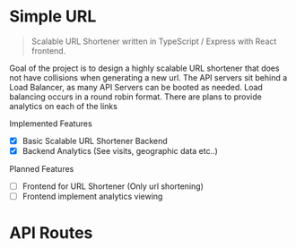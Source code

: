 # Simple URL

> Scalable URL Shortener written in TypeScript / Express with React frontend.

Goal of the project is to design a highly scalable URL shortener that does not have collisions when generating a new url. The API servers sit behind a Load Balancer, as many API Servers can be booted as needed. Load balancing occurs in a round robin format. There are plans to provide analytics on each of the links

Implemented Features

- [x] Basic Scalable URL Shortener Backend
- [x] Backend Analytics (See visits, geographic data etc..)

Planned Features

- [ ] Frontend for URL Shortener (Only url shortening)
- [ ] Frontend implement analytics viewing

# API Routes
